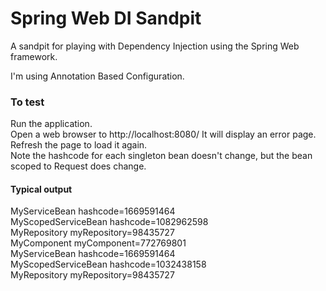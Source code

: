 # Spring Web DI Sandpit

A sandpit for playing with Dependency Injection using the Spring Web framework.

I'm using Annotation Based Configuration.

### To test  
Run the application.  
Open a web browser to http://localhost:8080/ It will display an error page.  
Refresh the page to load it again.  
Note the hashcode for each singleton bean doesn't change, but the bean scoped to Request does change.  

#### Typical output
MyServiceBean hashcode=1669591464  
MyScopedServiceBean hashcode=1082962598  
MyRepository myRepository=98435727  
MyComponent myComponent=772769801  
MyServiceBean hashcode=1669591464  
MyScopedServiceBean hashcode=1032438158   
MyRepository myRepository=98435727  



